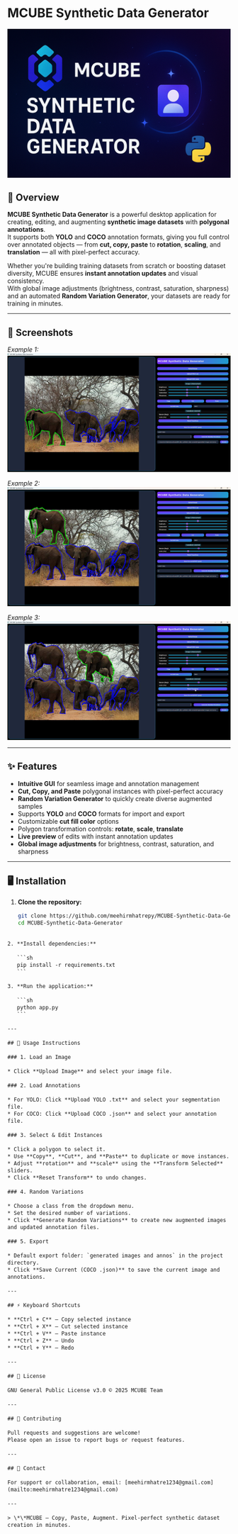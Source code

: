 # MCUBE Synthetic Data Generator

![MCUBE Banner](./Logo.png)

## 🚀 Overview

**MCUBE Synthetic Data Generator** is a powerful desktop application for creating, editing, and augmenting **synthetic image datasets** with **polygonal annotations**.  
It supports both **YOLO** and **COCO** annotation formats, giving you full control over annotated objects — from **cut, copy, paste** to **rotation**, **scaling**, and **translation** — all with pixel-perfect accuracy.  

Whether you're building training datasets from scratch or boosting dataset diversity, MCUBE ensures **instant annotation updates** and visual consistency.  
With global image adjustments (brightness, contrast, saturation, sharpness) and an automated **Random Variation Generator**, your datasets are ready for training in minutes.

---

## 🎨 Screenshots

*Example 1:*  
![Example 1](./frame-1%20(1).png)  

*Example 2:*  
![Example 2](./frame-1%20(3).png)  

*Example 3:*  
![Example 3](./frame-1%20(2).png)  

---

## ✨ Features

* **Intuitive GUI** for seamless image and annotation management
* **Cut, Copy, and Paste** polygonal instances with pixel-perfect accuracy
* **Random Variation Generator** to quickly create diverse augmented samples
* Supports **YOLO** and **COCO** formats for import and export
* Customizable **cut fill color** options
* Polygon transformation controls: **rotate**, **scale**, **translate**
* **Live preview** of edits with instant annotation updates
* **Global image adjustments** for brightness, contrast, saturation, and sharpness

---

## 🖥 Installation

1. **Clone the repository:**
   ```sh
   git clone https://github.com/meehirmhatrepy/MCUBE-Synthetic-Data-Generator
   cd MCUBE-Synthetic-Data-Generator
````

2. **Install dependencies:**

   ```sh
   pip install -r requirements.txt
   ```

3. **Run the application:**

   ```sh
   python app.py
   ```

---

## 📸 Usage Instructions

### 1. Load an Image

* Click **Upload Image** and select your image file.

### 2. Load Annotations

* For YOLO: Click **Upload YOLO .txt** and select your segmentation file.
* For COCO: Click **Upload COCO .json** and select your annotation file.

### 3. Select & Edit Instances

* Click a polygon to select it.
* Use **Copy**, **Cut**, and **Paste** to duplicate or move instances.
* Adjust **rotation** and **scale** using the **Transform Selected** sliders.
* Click **Reset Transform** to undo changes.

### 4. Random Variations

* Choose a class from the dropdown menu.
* Set the desired number of variations.
* Click **Generate Random Variations** to create new augmented images and updated annotation files.

### 5. Export

* Default export folder: `generated images and annos` in the project directory.
* Click **Save Current (COCO .json)** to save the current image and annotations.

---

## ⚡ Keyboard Shortcuts

* **Ctrl + C** — Copy selected instance
* **Ctrl + X** — Cut selected instance
* **Ctrl + V** — Paste instance
* **Ctrl + Z** — Undo
* **Ctrl + Y** — Redo

---

## 📝 License

GNU General Public License v3.0 © 2025 MCUBE Team

---

## 🤝 Contributing

Pull requests and suggestions are welcome!
Please open an issue to report bugs or request features.

---

## 📧 Contact

For support or collaboration, email: [meehirmhatre1234@gmail.com](mailto:meehirmhatre1234@gmail.com)

---

> \*\*MCUBE — Copy, Paste, Augment. Pixel-perfect synthetic dataset creation in minutes.
